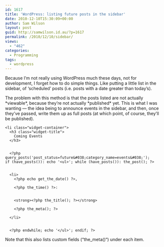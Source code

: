 ```yaml
---
id: 1617
title: 'WordPress: listing future posts in the sidebar'
date: 2010-12-10T15:30:09+00:00
author: Sam Wilson
layout: post
guid: http://samwilson.id.au/?p=1617
permalink: /2010/12/10/sidebar/
views:
  - "462"
categories:
  - Programming
tags:
  - wordpress
---
```

Because I’m not really using WordPress much these days, not for development, I forget how to do simple things. Like putting a little list in the sidebar, of ‘scheduled’ posts (i.e. posts with a date greater than today’s).

The problem with this method is that the posts listed are not actually \*viewable\*, because they’re not actually \*published\* yet. This is what I was wanting — the idea being to announce events in the sidebar, and then, once they’ve passed, write them up as full posts (at which point, of course, they’ll be published).

```
<li class="widget-container">
  <h3 class="widget-title">
    Coming Events
  </h3>
  
  
  <?php query_posts('post_status=future&#038;category_name=events&#038;');
if (have_posts()): echo '<ul>'; while (have_posts()): the_post(); ?>
  
  
  <li>
    <?php echo get_the_date() ?>, 
    
    <?php the_time() ?>:
    
    
    <strong><?php the_title(); ?></strong>
    
    <?php the_meta(); ?>
    
  </li>
  
  
  <?php endwhile; echo '</ul>'; endif; ?>
```

Note that this also lists custom fields (“the_meta()“) under each item.
